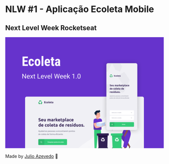 # NLW #1 - Aplicação Ecoleta Mobile

## Next Level Week Rocketseat



![](/src/assets/Capa.png)

Made by [Julio Azevedo](https://github.com/julioaze) :rocket: